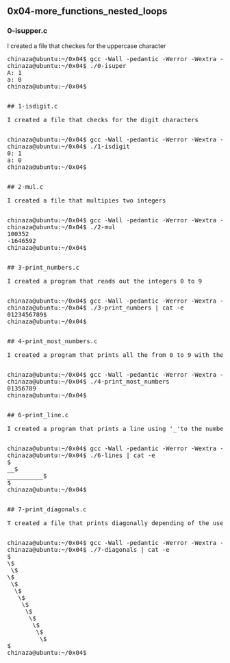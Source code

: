 ## 0x04-more_functions_nested_loops

### 0-isupper.c
I created a file that checkes for the uppercase character

<pre>
chinaza@ubuntu:~/0x04$ gcc -Wall -pedantic -Werror -Wextra -std=gnu89 0-main.c 0-isupper.c -o 0-isuper
chinaza@ubuntu:~/0x04$ ./0-isuper 
A: 1
a: 0
chinaza@ubuntu:~/0x04$
<pre>

## 1-isdigit.c

I created a file that checks for the digit characters

<pre>
chinaza@ubuntu:~/0x04$ gcc -Wall -pedantic -Werror -Wextra -std=gnu89 1-main.c 1-isdigit.c -o 1-isdigit
chinaza@ubuntu:~/0x04$ ./1-isdigit 
0: 1
a: 0
chinaza@ubuntu:~/0x04$
<pre>

## 2-mul.c

I created a file that multipies two integers

<pre>
chinaza@ubuntu:~/0x04$ gcc -Wall -pedantic -Werror -Wextra -std=gnu89 2-main.c 2-mul.c -o 2-mul
chinaza@ubuntu:~/0x04$ ./2-mul 
100352
-1646592
chinaza@ubuntu:~/0x04$
<pre>

## 3-print_numbers.c

I created a program that reads out the integers 0 to 9

<pre>
chinaza@ubuntu:~/0x04$ gcc -Wall -pedantic -Werror -Wextra -std=gnu89 _putchar.c 3-main.c 3-print_numbers.c -o 3-print_numbers
chinaza@ubuntu:~/0x04$ ./3-print_numbers | cat -e
0123456789$
chinaza@ubuntu:~/0x04$
<pre>

## 4-print_most_numbers.c

I created a program that prints all the from 0 to 9 with the exception of 2 and 4

<pre>
chinaza@ubuntu:~/0x04$ gcc -Wall -pedantic -Werror -Wextra -std=gnu89 _putchar.c 4-main.c 4-print_most_numbers.c -o 4-print_most_numbers
chinaza@ubuntu:~/0x04$ ./4-print_most_numbers 
01356789
chinaza@ubuntu:~/0x04$
<pre>

## 6-print_line.c

I created a program that prints a line using '_'to the number of times the  user wants

<pre>
chinaza@ubuntu:~/0x04$ gcc -Wall -pedantic -Werror -Wextra -std=gnu89 _putchar.c 6-main.c 6-print_line.c -o 6-lines
chinaza@ubuntu:~/0x04$ ./6-lines | cat -e
$
__$
__________$
$
chinaza@ubuntu:~/0x04$ 
<pre>

## 7-print_diagonals.c

T created a file that prints diagonally depending of the users choice of length

<pre>
chinaza@ubuntu:~/0x04$ gcc -Wall -pedantic -Werror -Wextra -std=gnu89 _putchar.c 7-main.c 7-print_diagonal.c -o 7-diagonals
chinaza@ubuntu:~/0x04$ ./7-diagonals | cat -e
$
\$
 \$
\$
 \$
  \$
   \$
    \$
     \$
      \$
       \$
        \$
         \$
$
chinaza@ubuntu:~/0x04$
<pre>

